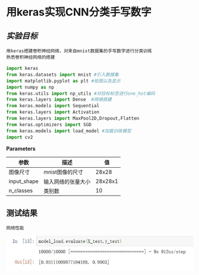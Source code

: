 # 用keras实现CNN分类手写数字

## ***实验目标***
    用keras搭建卷积神经网络，对来自mnist数据集的手写数字进行分类训练
    熟悉卷积神经网络的搭建

```python
import keras
from keras.datasets import mnist #引入数据集
import matplotlib.pyplot as plt #绘图以及显示
import numpy as np
from keras.utils import np_utils #对目标标签进行one_hot编码
from keras.layers import Dense  #网络搭建
from keras.models import Sequential
from keras.layers import Activation
from keras.layers import MaxPool2D,Dropout,Flatten
from keras.optimizers import SGD
from keras.models import load_model #加载训练模型
import cv2
```


**Parameters**

| 参数  | 描述                        | 值 |
| --------- | ----------------------------------- | --- |
| 图像尺寸  | mnist图像的尺寸                  | 28x28  |
| input_shape  | 输入网络的张量大小            | 28x28x1 |
| n_classes | 类别数                           | 10 |

## **测试结果**
    网络性能
![CNN_perf](data/CNN_perf.jpg)

